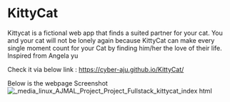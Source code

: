 # KittyCat
Kittycat is a fictional web app that finds a suited partner for your cat. You and your cat will not be lonely again because KittyCat can make every single moment count for your Cat by finding him/her the love of their life. Inspired from Angela yu

Check it via below link :
https://cyber-aju.github.io/KittyCat/

Below is the webpage Screenshot
![_media_linux_AJMAL_Project_Project_Fullstack_kittycat_index html](https://user-images.githubusercontent.com/96975779/224544545-5ad4bb90-50fc-4c1d-8a53-b2b146a5b93e.png)
